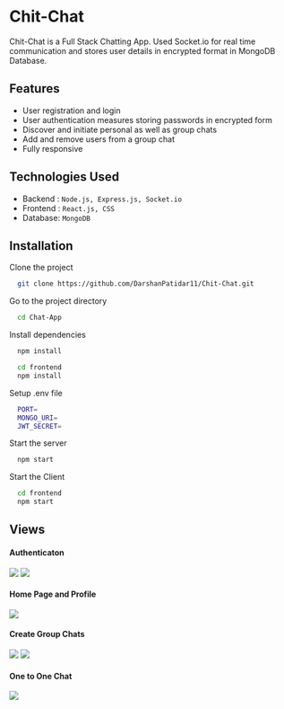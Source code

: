 # Chit-Chat

Chit-Chat is a Full Stack Chatting App.
Used Socket.io for real time communication and stores user details in encrypted format in MongoDB Database.

## Features

- User registration and login
- User authentication measures storing passwords in encrypted form
- Discover and initiate personal as well as group chats
- Add and remove users from a group chat
- Fully responsive

##  Technologies Used

- Backend : `Node.js, Express.js, Socket.io`
- Frontend : `React.js, CSS`
- Database: `MongoDB`

## Installation

Clone the project

```bash
  git clone https://github.com/DarshanPatidar11/Chit-Chat.git
```

Go to the project directory

```bash
  cd Chat-App
```

Install dependencies

```bash
  npm install
```

```bash
  cd frontend
  npm install
```

Setup .env file

```bash
  PORT=
  MONGO_URI=
  JWT_SECRET=
```

Start the server

```bash
  npm start
```
Start the Client

```bash
  cd frontend
  npm start
```

## Views


#### Authenticaton
![](https://i.postimg.cc/FRQ5mkGL/Screenshot-2024-06-26-124620.png)
![](https://i.postimg.cc/k4JhMNrL/Screenshot-2024-06-26-124559.png)


#### Home Page and Profile
![](https://i.postimg.cc/65Gr4HXn/Screenshot-2024-06-26-125102.png)


#### Create Group Chats
![](https://i.postimg.cc/65b45nSg/Screenshot-2024-06-26-125128.png)
![](https://i.postimg.cc/90K41jGV/Screenshot-2024-06-26-125149.png)


#### One to One Chat
![](https://i.postimg.cc/xTm3M5mr/Screenshot-2024-06-26-125205.png)